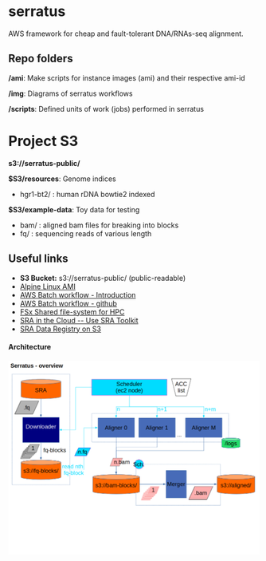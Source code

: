 # serratus

AWS framework for cheap and fault-tolerant DNA/RNAs-seq alignment.

## Repo folders

**/ami**: Make scripts for instance images (ami) and their respective ami-id

**/img**: Diagrams of serratus workflows

**/scripts**: Defined units of work (jobs) performed in serratus

# Project S3
**s3://serratus-public/**

**$S3/resources**: Genome indices
- hgr1-bt2/ : human rDNA bowtie2 indexed

**$S3/example-data**: Toy data for testing
- bam/ : aligned bam files for breaking into blocks
- fq/  : sequencing reads of various length


## Useful links
- **S3 Bucket:** s3://serratus-public/ (public-readable)
- [Alpine Linux AMI](https://github.com/mcrute/alpine-ec2-ami)
- [AWS Batch workflow - Introduction](https://aws.amazon.com/blogs/compute/building-high-throughput-genomics-batch-workflows-on-aws-introduction-part-1-of-4/)
- [AWS Batch workflow - github](https://github.com/aws-samples/aws-batch-genomics)
- [FSx Shared file-system for HPC](https://aws.amazon.com/blogs/storage/using-amazon-fsx-for-lustre-for-genomics-workflows-on-aws/)
- [SRA in the Cloud -- Use SRA Toolkit](https://www.ncbi.nlm.nih.gov/sra/docs/sra-cloud/)
- [SRA Data Registry on S3](https://registry.opendata.aws/ncbi-sra/)


#### Architecture

![serratus-overview](img/serratus_overview.png)